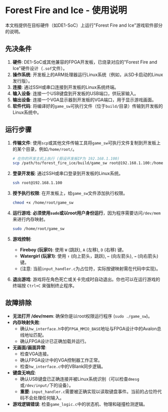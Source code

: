 # Forest Fire and Ice - 使用说明

本文档提供在目标硬件（如DE1-SoC）上运行"Forest Fire and Ice"游戏软件部分的说明。

## 先决条件

1.  **硬件**: DE1-SoC或其他兼容的FPGA开发板，已烧录对应的"Forest Fire and Ice"硬件设计（`.sof`文件）。
2.  **操作系统**: 开发板上的ARM处理器运行Linux系统（例如，从SD卡启动的Linux发行版）。
3.  **连接**: 通过SSH或串口连接到开发板的Linux系统终端。
4.  **输入设备**: 连接一个USB键盘到开发板的USB端口，供玩家输入。
5.  **输出设备**: 连接一个VGA显示器到开发板的VGA端口，用于显示游戏画面。
6.  **软件代码**: 将编译好的`game_sw`可执行文件（位于`build/`目录）传输到开发板的Linux系统中。

## 运行步骤

1.  **传输文件**: 使用`scp`或其他文件传输工具将`game_sw`可执行文件复制到开发板上的某个目录，例如`/home/root/`。
    ```bash
    # 在你的开发主机上执行 (假设开发板IP为 192.168.1.100)
    scp /path/to/forest_fire_ice/build/game_sw root@192.168.1.100:/home/root/
    ```

2.  **登录开发板**: 通过SSH或串口登录到开发板的Linux系统。
    ```bash
    ssh root@192.168.1.100
    ```

3.  **授予执行权限**: 在开发板上，给`game_sw`文件添加执行权限。
    ```bash
    chmod +x /home/root/game_sw
    ```

4.  **运行游戏**: **必须使用`sudo`或以root用户身份运行**，因为程序需要访问`/dev/mem`来进行内存映射。
    ```bash
    sudo /home/root/game_sw
    ```

5.  **游戏控制**:
    *   **Fireboy (玩家0)**: 使用 `W` (跳跃), `A` (左移), `D` (右移) 键。
    *   **Watergirl (玩家1)**: 使用 `↑` (向上箭头，跳跃), `←` (向左箭头), `→` (向右箭头) 键。
    *   (注意: 当前`input_handler.c`为占位符，实际按键映射需在代码中实现)。

6.  **退出游戏**: 游戏将在角色死亡或关卡完成时自动退出。你也可以在运行游戏的终端按 `Ctrl+C` 来强制终止程序。

## 故障排除

*   **无法打开 /dev/mem**: 确保你是以root权限运行程序 (`sudo ./game_sw`)。
*   **内存映射失败**: 
    *   确认`hw_interface.h`中的`FPGA_MMIO_BASE`地址与FPGA设计中的Avalon总线地址匹配。
    *   确认FPGA设计已正确加载并运行。
*   **无画面/画面异常**: 
    *   检查VGA连接。
    *   确认FPGA设计中的VGA控制器工作正常。
    *   检查`hw_interface.c`中的VBlank同步逻辑。
*   **键盘无响应**: 
    *   确认USB键盘已正确连接并被Linux系统识别（可以检查`dmesg`或`/dev/input/`下的设备）。
    *   **重要**: `input_handler.c`需要被正确实现以读取键盘事件。当前的占位符代码不会处理任何输入。
*   **游戏逻辑错误**: 检查`game_logic.c`中的状态机、物理和碰撞检测逻辑。

